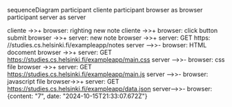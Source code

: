 sequenceDiagram
  participant cliente
  participant browser as browser
  participant server as server
  
  cliente ->>+ browser: righting new note
  cliente ->>+ browser: click button submit
  browser ->>+ server: new note
  browser ->>+ server: GET https: //studies.cs.helsinki.fi/exampleapp/notes
  server -->>- browser: HTML docoment
  browser ->>+ server: GET https://studies.cs.helsinki.fi/exampleapp/main.css
  server -->>- browser: css file
  browser ->>+ server: GET https://studies.cs.helsinki.fi/exampleapp/main.js
  server -->>- browser: javascript file
  browser->>+ server: GET https://studies.cs.helsinki.fi/exampleapp/data.json
  server-->>- browser: {content: "7", date: "2024-10-15T21:33:07.672Z"}


